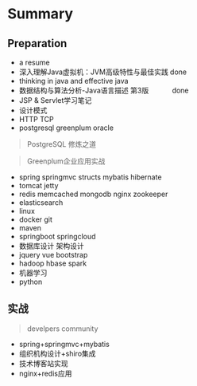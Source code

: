 # Summary
## Preparation
+ a resume
+ 深入理解Java虚拟机：JVM高级特性与最佳实践         done
+ thinking in java and effective java  
+ 数据结构与算法分析-Java语言描述 第3版            done
+ JSP & Servlet学习笔记
+ 设计模式
+ HTTP TCP
+ postgresql greenplum oracle
> PostgreSQL 修炼之道

> Greenplum企业应用实战

+ spring springmvc structs mybatis hibernate
+ tomcat jetty
+ redis memcached mongodb nginx zookeeper
+ elasticsearch
+ linux
+ docker git
+ maven
+ springboot springcloud
+ 数据库设计 架构设计
+ jquery vue bootstrap
+ hadoop hbase spark
+ 机器学习
+ python

## 实战
> develpers community
+ spring+springmvc+mybatis
+ 组织机构设计+shiro集成
+ 技术博客站实现
+ nginx+redis应用
